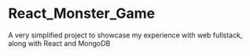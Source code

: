 # React_Monster_Game
A very simplified project to showcase my experience with web fullstack, along with React and MongoDB
